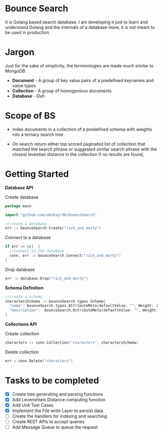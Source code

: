 # Bounce Search

It is Golang based search database. I am developing it just to learn and understand Golang and the internals of a database more, it is not meant to be used in production.


# Jargon

Just for the sake of simplicity, the terminologies are made much similar to MongoDB

* **Document** - A group of key value pairs of a predefined keynames and value types
* **Collection** - A group of homogenious documents
* **Database** - Duh


# Scope of BS

* Index documents in a collection of a predefined schema with weights into a ternary search tree 

* On search return either top scored paginated list of collection that matched the search phrase or suggested similar search phrase with the closest levestian distance in the collection if no results are found,

# Getting Started

**Database API**

Create database
```go
package main

import "github.com/akshayr96/bounceSearch"

//create a database
err := bounceSearch.Create("rick_and_morty")
```

Connect to a database
```go
if err == nil  {
  //connect to the database
  conn, err := bounceSearch.Connect("rick_and_morty")
}

```

Drop database
```go
err := database.Drop("rick_and_morty")
```



**Schema Definition**
```go
//create a schema
charactersSchema := bounceSearch.types.Schema{
  "name": bounceSearch.types.AttributeMeta{defaultValue: "", Weight: 1.0, Optional: false},
  "description":  bounceSearch.AttributeMeta{defaultValue: "", Weight: 1.0, Optional: false},
}
 ```



**Collections API**

Create collection
```go
characters := conn.Collection("characters", charactersSchema)
```

Delete collection
```go
err = conn.Delete("characters")
```

# Tasks to be completed

- [x] Create tree generating and parsing functions
- [x] Add Levenshtein Distance computing function
- [x] Add Unit Test Cases
- [x] Implement the File write Layer to persist data 
- [ ] Create the handlers for indexing and searching
- [ ] Create REST APIs to accept queries
- [ ] Add Message Queue to queue the request